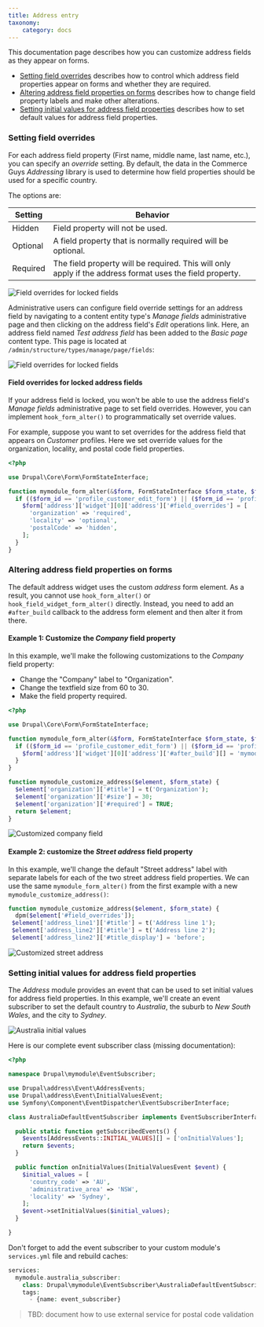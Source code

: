 ```yaml
---
title: Address entry
taxonomy:
    category: docs
---
```


This documentation page describes how you can customize address fields as they appear on forms.

* [Setting field overrides](#setting-field-overrides) describes how to control which address field properties appear on forms and whether they are required.
* [Altering address field properties on forms](#altering-address-field-properties-on-forms) describes how to change field property labels and make other alterations.
* [Setting initial values for address field properties](#setting-initial-values-for-address-field-properties) describes how to set default values for address field properties.

### Setting field overrides
For each address field property (First name, middle name, last name, etc.), you can specify an *override* setting. By default, the data in the Commerce Guys *Addressing* library is used to determine how field properties should be used for a specific country.

The options are:

| Setting  | Behavior |
| ---------| -------- |
| Hidden   | Field property will not be used. |
| Optional | A field property that is normally required will be optional. |
| Required | The field property will be required. This will only apply if the address format uses the field property. |

![Field overrides for locked fields](../../images/address-entry-3.png)

Administrative users can configure field override settings for an address field by navigating to a content entity type's *Manage fields* administrative page and then clicking on the address field's *Edit* operations link. Here, an address field named *Test address field* has been added to the *Basic page* content type. This page is located at `/admin/structure/types/manage/page/fields`:

![Field overrides for locked fields](../../images/address-entry-4.png)

#### Field overrides for locked address fields
If your address field is locked, you won't be able to use the address field's *Manage fields* administrative page to set field overrides. However, you can implement `hook_form_alter()` to programmatically set override values.

For example, suppose you want to set overrides for the address field that appears on *Customer* profiles. Here we set override values for the organization, locality, and postal code field properties.

```php
<?php

use Drupal\Core\Form\FormStateInterface;

function mymodule_form_alter(&$form, FormStateInterface $form_state, $form_id) {
  if (($form_id == 'profile_customer_edit_form') || ($form_id == 'profile_customer_add_form')) {
    $form['address']['widget'][0]['address']['#field_overrides'] = [
      'organization' => 'required',
      'locality' => 'optional',
      'postalCode' => 'hidden',
    ];
  }
}
```

### Altering address field properties on forms
The default address widget uses the custom *address* form element. As a result, you cannot use `hook_form_alter()` or `hook_field_widget_form_alter()` directly. Instead, you need to add an `#after_build` callback to the address form element and then alter it from there.

#### Example 1: Customize the *Company* field property
In this example, we'll make the following customizations to the *Company* field property:
* Change the "Company" label to "Organization".
* Change the textfield size from 60 to 30.
* Make the field property required.

```php
<?php

use Drupal\Core\Form\FormStateInterface;

function mymodule_form_alter(&$form, FormStateInterface $form_state, $form_id) {
  if (($form_id == 'profile_customer_edit_form') || ($form_id == 'profile_customer_add_form')) {
    $form['address']['widget'][0]['address']['#after_build'][] = 'mymodule_customize_address';
  }
}

function mymodule_customize_address($element, $form_state) {
  $element['organization']['#title'] = t('Organization');
  $element['organization']['#size'] = 30;
  $element['organization']['#required'] = TRUE;
  return $element;
}

```
![Customized company field](../../images/address-entry-1.png)

#### Example 2: customize the *Street address* field property
In this example, we'll change the default "Street address" label with separate labels for each of the two street address field properties. We can use the same `mymodule_form_alter()` from the first example with a new `mymodule_customize_address()`:

```php
function mymodule_customize_address($element, $form_state) {
  dpm($element['#field_overrides']);
 $element['address_line1']['#title'] = t('Address line 1');
 $element['address_line2']['#title'] = t('Address line 2');
 $element['address_line2']['#title_display'] = 'before';
```

![Customized street address](../../images/address-entry-2.png)

### Setting initial values for address field properties
The *Address* module provides an event that can be used to set initial values for address field properties. In this example, we'll create an event subscriber to set the default country to *Australia*, the suburb to *New South Wales*, and the city to *Sydney*.

![Australia initial values](../../images/address-entry-5.png)

Here is our complete event subscriber class (missing documentation):

```php
<?php

namespace Drupal\mymodule\EventSubscriber;

use Drupal\address\Event\AddressEvents;
use Drupal\address\Event\InitialValuesEvent;
use Symfony\Component\EventDispatcher\EventSubscriberInterface;

class AustraliaDefaultEventSubscriber implements EventSubscriberInterface {

  public static function getSubscribedEvents() {
    $events[AddressEvents::INITIAL_VALUES][] = ['onInitialValues'];
    return $events;
  }

  public function onInitialValues(InitialValuesEvent $event) {
    $initial_values = [
      'country_code' => 'AU',
      'administrative_area' => 'NSW',
      'locality' => 'Sydney',
    ];
    $event->setInitialValues($initial_values);
  }

}
```

Don't forget to add the event subscriber to your custom module's `services.yml` file and rebuild caches:

```php
services:
  mymodule.australia_subscriber:
    class: Drupal\mymodule\EventSubscriber\AustraliaDefaultEventSubscriber
    tags:
      - {name: event_subscriber}
```

> TBD: document how to use external service for postal code validation
